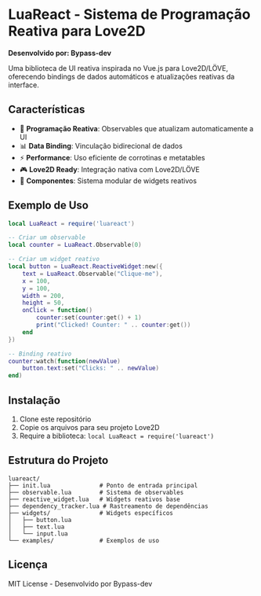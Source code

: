 # LuaReact - Sistema de Programação Reativa para Love2D

**Desenvolvido por: Bypass-dev**

Uma biblioteca de UI reativa inspirada no Vue.js para Love2D/LÖVE, oferecendo bindings de dados automáticos e atualizações reativas da interface.

## Características

- 🔄 **Programação Reativa**: Observables que atualizam automaticamente a UI
- 📊 **Data Binding**: Vinculação bidirecional de dados
- ⚡ **Performance**: Uso eficiente de corrotinas e metatables
- 🎮 **Love2D Ready**: Integração nativa com Love2D/LÖVE
- 🧩 **Componentes**: Sistema modular de widgets reativos

## Exemplo de Uso

```lua
local LuaReact = require('luareact')

-- Criar um observable
local counter = LuaReact.Observable(0)

-- Criar um widget reativo
local button = LuaReact.ReactiveWidget:new({
    text = LuaReact.Observable("Clique-me"),
    x = 100,
    y = 100,
    width = 200,
    height = 50,
    onClick = function()
        counter:set(counter:get() + 1)
        print("Clicked! Counter: " .. counter:get())
    end
})

-- Binding reativo
counter:watch(function(newValue)
    button.text:set("Clicks: " .. newValue)
end)
```

## Instalação

1. Clone este repositório
2. Copie os arquivos para seu projeto Love2D
3. Require a biblioteca: `local LuaReact = require('luareact')`

## Estrutura do Projeto

```
luareact/
├── init.lua              # Ponto de entrada principal
├── observable.lua        # Sistema de observables
├── reactive_widget.lua   # Widgets reativos base
├── dependency_tracker.lua # Rastreamento de dependências
├── widgets/              # Widgets específicos
│   ├── button.lua
│   ├── text.lua
│   └── input.lua
└── examples/             # Exemplos de uso
```

## Licença

MIT License - Desenvolvido por Bypass-dev